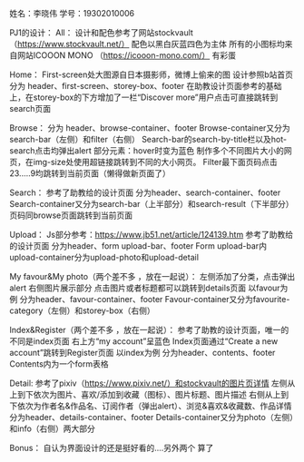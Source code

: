 姓名：李晓伟 学号：19302010006

PJ1的设计：
All：
       设计和配色参考了网站stockvault（https://www.stockvault.net/）
       配色以黑白灰蓝四色为主体
       所有的小图标均来自网站ICOOON MONO （https://icooon-mono.com/）
有彩蛋

Home：
       First-screen处大图源自日本摄影师，微博上偷来的图
       设计参照b站首页 分为 header、first-screen、storey-box、footer
       在助教设计页面参考的基础上，在storey-box的下方增加了一栏“Discover more”用户点击可直接跳转到search页面

Browse：
       分为 header、browse-container、footer
       Browse-container又分为search-bar（左侧）和filter（右侧）
       Search-bar的search-by-title栏以及hot-search点击均弹出alert
       部分元素：hover时变为蓝色
       制作多个不同图片大小的网页，在img-size处使用超链接跳转到不同的大小网页。
       Filter最下面页码点击23.....9均跳转到当前页面（懒得做新页面了）

Search：
       参考了助教给的设计页面
       分为header、search-container、footer
       Search-container又分为search-bar（上半部分）和search-result（下半部分）
       页码同browse页面跳转到当前页面

Upload：
       Js部分参考：https://www.jb51.net/article/124139.htm
       参考了助教给的设计页面
       分为header、form upload-bar、footer
       Form upload-bar内upload-container分为upload-photo和upload-detail

My favour&My photo（两个差不多 ，放在一起说）：
       左侧添加了分类，点击弹出alert
       右侧图片展示部分 点击图片或者标题都可以跳转到details页面
       以favour为例 分为header、favour-container、footer
       Favour-container又分为favourite-category（左侧）和storey-box（右侧）

Index&Register（两个差不多 ，放在一起说）：
      参考了助教的设计页面，唯一的不同是index页面 右上方“my account”呈蓝色
      Index页面通过“Create a new account”跳转到Register页面
      以index为例 分为header、contents、footer
      Contents内为一个form表格

Detail:
      参考了pixiv（https://www.pixiv.net/）和stockvault的图片页详情
      左侧从上到下依次为图片、喜欢/添加到收藏（图标）、图片标题、图片描述
      右侧从上到下依次为作者名&作品名、订阅作者（弹出alert）、浏览&喜欢&收藏数、作品详情
      分为header、details-container、footer
      Details-container又分为photo（左侧）和info（右侧）两大部分

Bonus：
      自认为界面设计的还是挺好看的....另外两个 算了